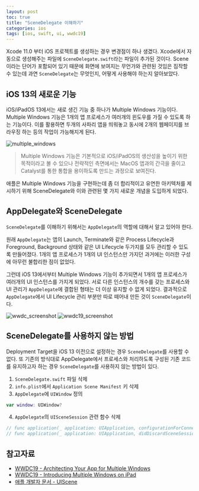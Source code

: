 ```yaml
---
layout: post
toc: true
title: "SceneDelegate 이해하기"
categories: ios
tags: [ios, swift, ui, wwdc19]
---
```


Xcode 11.0 부터 iOS 프로젝트를 생성하는 경우 변경점이 하나 생겼다. Xcode에서 자동으로 생성해주는 파일에 `SceneDelegate.swift`라는 파일이 추가된 것이다. Scene이라는 단어가 포함되어 있기 때문에 화면에 보여지는 무언가와 관련된 것임은 짐작할 수 있는데 과연 `SceneDelegate`는 무엇인지, 어떻게 사용해야 하는지 알아보았다.


## iOS 13의 새로운 기능
iOS/iPadOS 13에서는 새로 생긴 기능 중 하나가 Multiple Windows 기능이다. Multiple Windows 기능은 1개의 앱 프로세스가 여러개의 윈도우를 가질 수 있도록 하는 기능이다. 이를 활용하면 두개의 사파리 앱을 띄워놓고 동시에 2개의 웹페이지를 브라우징 하는 등의 작업이 가능해지게 된다.

![multiple_windows](https://user-images.githubusercontent.com/7419790/94760917-bc32c900-03de-11eb-9912-46a9e30f8a83.jpg)

>  Multiple Windows 기능은 기본적으로 iOS/iPadOS의 생산성을 높이기 위한 목적이라고 볼 수 있으나 전략적인 측면에서는 MacOS 앱과의 간극을 줄이고 Catalyst를 통한 통합을 용이하도록 만드는 과정으로 보여진다.

애플은 Multiple Windows 기능을 구현하는데 좀 더 합리적이고 유연한 아키텍처를 제시하기 위해 SceneDelegate와 이와 관련된 몇 가지 새로운 개념을 도입하게 되었다.


## AppDelegate와 SceneDelegate
`SceneDelegate`를 이해하기 위해서는 `AppDelegate`의 역할에 대해서 알고 있어야 한다.

원래 `AppDelegate`는 앱의 Launch, Terminate와 같은 Process Lifecycle과 Foreground, Background 상태와 같은 UI Lifecycle 두가지를 모두 관리할 수 있도록 만들어졌다. 1개의 앱 프로세스가 1개의 UI 인스턴스만 가지던 과거에는 이러한 구성에 아무런 불합리한 점이 없었다.

그런데 iOS 13에서부터 Multiple Windows 기능이 추가되면서 1개의 앱 프로세스가 여러개의 UI 인스턴스를 가지게 되었다. 
서로 다른 인스턴스의 개수를 갖는 프로세스와 UI 관리가 `AppDelegate`에 결합된 형태는 더 이상 유지할 수 없게 되었다. 결과적으로 `AppDelegate`에서 UI Lifecycle 관리 부분만 따로 떼어내 만든 것이 `SceneDelegate`이다.

![wwdc_screenshot](https://user-images.githubusercontent.com/7419790/94777073-cb753f00-03fd-11eb-81ec-6dd635b5cecd.png)
![wwdc19_screenshot](https://user-images.githubusercontent.com/7419790/94761132-411de280-03df-11eb-8386-c567ad92eca0.png)


## SceneDelegate를 사용하지 않는 방법
Deployment Target을 iOS 13 이전으로 설정하는 경우 `SceneDelegate`를 사용할 수 없다. 또 기존의 방식대로 AppDelegate에서 프로세스와 처리하도록 구성된 기존 코드를 유지하고자 하는 경우 `SceneDelegate`를 사용하지 않는 방법이 있다.

1. `SceneDelegate.swift` 파일 삭제
2. `info.plist`에서 `Application Scene Manifest` 키 삭제
3. `AppDelegate`에 `UIWindow` 정의
``` swift
var window: UIWindow?
```
4. `AppDelegate`의 `UISceneSession` 관련 함수 삭제
``` swift
// func application(_ application: UIApplication, configurationForConnecting connectingSceneSession: UISceneSession, options: UIScene.ConnectionOptions) -> UISceneConfiguration
// func application(_ application: UIApplication, didDiscardSceneSessions sceneSessions: Set<UISceneSession>)
```

## 참고자료
- [WWDC19 - Architecting Your App for Multiple Windows](https://wwdc.io/share/wwdc19/258)
- [WWDC19 - Introducing Multiple Windows on iPad](https://developer.apple.com/videos/play/wwdc2019/212/)
- [애플 개발자 문서 - UIScene](https://developer.apple.com/documentation/uikit/uiscene)
